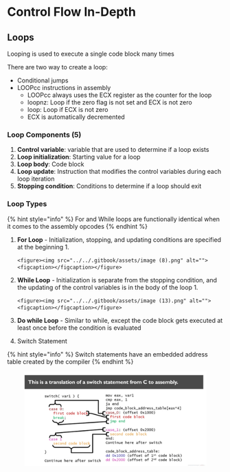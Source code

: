 # Control Flow In-Depth

## Loops

Looping is used to execute a single code block many times

There are two way to create a loop:

* Conditional jumps
* LOOPcc instructions in assembly
  * LOOPcc always uses the ECX register as the counter for the loop
  * loopnz: Loop if the zero flag is not set and ECX is not zero
  * loop: Loop if ECX is not zero
  * ECX is automatically decremented

### Loop Components (5)

1. **Control variable**: variable that are used to determine if a loop exists
2. **Loop initialization**: Starting value for a loop
3. **Loop body**: Code block
4. **Loop update**: Instruction that modifies the control variables during each loop iteration
5. **Stopping condition**: Conditions to determine if a loop should exit

### Loop Types

{% hint style="info" %}
For and While loops are functionally identical when it comes to the assembly opcodes
{% endhint %}

1. **For Loop** - Initialization, stopping, and updating conditions are specified at the beginning
   1.

       <figure><img src="../../.gitbook/assets/image (8).png" alt=""><figcaption></figcaption></figure>
2. **While Loop** - Initialization is separate from the stopping condition, and the updating of the control variables is in the body of the loop
   1.

       <figure><img src="../../.gitbook/assets/image (13).png" alt=""><figcaption></figcaption></figure>
3. **Do while Loop** - Similar to while, except the code block gets executed at least once before the condition is evaluated
4. Switch Statement

{% hint style="info" %}
Switch statements have an embedded address table created by the compiler&#x20;
{% endhint %}

<figure><img src="../../.gitbook/assets/image (3) (3).png" alt=""><figcaption></figcaption></figure>


